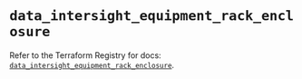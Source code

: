 # `data_intersight_equipment_rack_enclosure`

Refer to the Terraform Registry for docs: [`data_intersight_equipment_rack_enclosure`](https://registry.terraform.io/providers/ciscodevnet/intersight/1.0.71/docs/data-sources/equipment_rack_enclosure).
